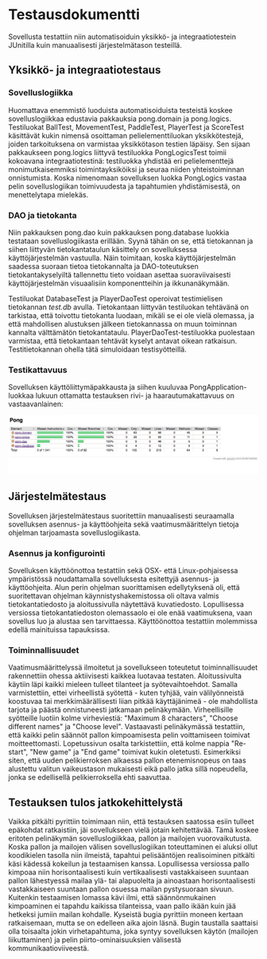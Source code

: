 # Testausdokumentti

Sovellusta testattiin niin automatisoiduin yksikkö- ja integraatiotestein JUnitilla kuin manuaalisesti järjestelmätason testeillä.

## Yksikkö- ja integraatiotestaus

### Sovelluslogiikka

Huomattava enemmistö luoduista automatisoiduista testeistä koskee sovelluslogiikkaa edustavia pakkauksia pong.domain ja pong.logics. Testiluokat BallTest, MovementTest, PaddleTest, PlayerTest ja ScoreTest käsittävät kukin nimensä osoittaman pelielementtiluokan yksikkötestejä, joiden tarkoituksena on varmistaa yksikkötason testien läpäisy. Sen sijaan pakkaukseen pong.logics liittyvä testiluokka PongLogicsTest toimii kokoavana integraatiotestinä: testiluokka yhdistää eri pelielementtejä monimutkaisemmiksi toimintayksiköiksi ja seuraa niiden yhteistoiminnan onnistumista. Koska nimenomaan sovelluksen luokka PongLogics vastaa pelin sovelluslogiikan toimivuudesta ja tapahtumien yhdistämisestä, on menettelytapa mielekäs.

### DAO ja tietokanta

Niin pakkauksen pong.dao kuin pakkauksen pong.database luokkia testataan sovelluslogiikasta erillään. Syynä tähän on se, että tietokannan ja siihen liittyvän tietokantataulun käsittely on sovelluksessa käyttöjärjestelmän vastuulla. Näin toimitaan, koska käyttöjärjestelmän saadessa suoraan tietoa tietokannalta ja DAO-toteutuksen tietokantakyselyiltä tallennettu tieto voidaan asettaa suoraviivaisesti käyttöjärjestelmän visuaalisiin komponentteihin ja ikkunanäkymään.

Testiluokat DatabaseTest ja PlayerDaoTest operoivat testimielisen tietokannan _test.db_ avulla. Tietokantaan liittyvän testiluokan tehtävänä on tarkistaa, että toivottu tietokanta luodaan, mikäli se ei ole vielä olemassa, ja että mahdollisen alustuksen jälkeen tietokannassa on muun toiminnan kannalta välttämätön tietokantataulu. PlayerDaoTest-testiluokka puolestaan varmistaa, että tietokantaan tehtävät kyselyt antavat oikean ratkaisun. Testitietokannan ohella tätä simuloidaan testisyötteillä.

### Testikattavuus

Sovelluksen käyttöliittymäpakkausta ja siihen kuuluvaa PongApplication-luokkaa lukuun ottamatta testauksen rivi- ja haarautumakattavuus on vastaavanlainen:

<img src="https://github.com/heidihas/otm-harjoitustyo/blob/master/dokumentaatio/kuvat/Pong_testikattavuus.png" width="800">

## Järjestelmätestaus

Sovelluksen järjestelmätestaus suoritettiin manuaalisesti seuraamalla sovelluksen asennus- ja käyttöohjeita sekä vaatimusmäärittelyn tietoja ohjelman tarjoamasta sovelluslogiikasta.

### Asennus ja konfigurointi

Sovelluksen käyttöönottoa testattiin sekä OSX- että Linux-pohjaisessa ympäristössä noudattamalla sovelluksesta esitettyjä asennus- ja käyttöohjeita. Alun perin ohjelman suorittamisen edellytyksenä oli, että suoritettavan ohjelman käynnistyshakemistossa oli oltava valmis tietokantatiedosto ja aloitussivulla näytettävä kuvatiedosto. Lopullisessa versiossa tietokantatiedoston olemassaolo ei ole enää vaatimuksena, vaan sovellus luo ja alustaa sen tarvittaessa. Käyttöönottoa testattiin molemmissa edellä mainituissa tapauksissa.

### Toiminnallisuudet

Vaatimusmäärittelyssä ilmoitetut ja sovellukseen toteutetut toiminnallisuudet rakennettiin ohessa aktiivisesti kaikkea luotavaa testaten. Aloitussivulta käytiin läpi kaikki mieleen tulleet tilanteet ja syötevaihtoehdot. Samalla varmistettiin, ettei virheellistä syötettä - kuten tyhjää, vain välilyönneistä koostuvaa tai merkkimäärällisesti liian pitkää käyttäjänimeä - ole mahdollista tarjota ja päästä onnistuneesti jatkamaan pelinäkymään. Virheellisille syötteille luotiin kolme virheviestiä: "Maximum 8 characters", "Choose different names" ja "Choose level". Vastaavasti pelinäkymässä testattiin, että kaikki pelin säännöt pallon kimpoamisesta pelin voittamiseen toimivat moitteettomasti. Lopetussivun osalta tarkistettiin, että kolme nappia "Re-start", "New game" ja "End game" toimivat kukin oletetusti. Esimerkiksi siten, että uuden pelikierroksen alkaessa pallon etenemisnopeus on taas alustettu valitun vaikeustason mukaisesti eikä pallo jatka sillä nopeudella, jonka se edellisellä pelikierroksella ehti saavuttaa.

## Testauksen tulos jatkokehittelystä

Vaikka pitkälti pyrittiin toimimaan niin, että testauksen saatossa esiin tulleet epäkohdat ratkaistiin, jäi sovellukseen vielä jotain kehitettävää. Tämä koskee eritoten pelinäkymän sovelluslogiikkaa, pallon ja mailojen vuorovaikutusta. Koska pallon ja mailojen välisen sovelluslogiikan toteuttaminen ei aluksi ollut koodikielen tasolla niin ilmeistä, tapahtui pelisääntöjen realisoiminen pitkälti käsi kädessä kokeilun ja testaamisen kanssa. Lopullisessa versiossa pallo kimpoaa niin horisontaalisesti kuin vertikaalisesti vastakkaiseen suuntaan pallon lähestyessä mailaa ylä- tai alapuolelta ja ainoastaan horisontaalisesti vastakkaiseen suuntaan pallon osuessa mailan pystysuoraan sivuun. Kuitenkin testaamisen lomassa kävi ilmi, että säännönmukainen kimpoaminen ei tapahdu kaikissa tilanteissa, vaan pallo ikään kuin jää hetkeksi jumiin mailan kohdalle. Kyseistä bugia pyrittiin moneen kertaan ratkaisemaan, mutta se on edelleen aika ajoin läsnä. Bugin taustalla saattaisi olla toisaalta jokin virhetapahtuma, joka syntyy sovelluksen käytön (mailojen liikuttaminen) ja pelin piirto-ominaisuuksien välisestä kommunikaatioviiveestä.
